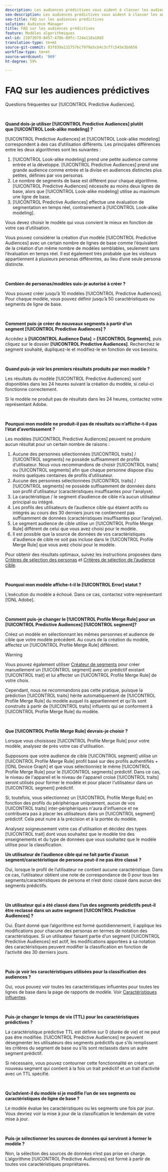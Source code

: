 ```yaml
---
description: Les audiences prédictives vous aident à classer les audiences inconnues en personas distinctes en temps réel à l’aide de la science des données.
seo-description: Les audiences prédictives vous aident à classer les audiences inconnues en personas distinctes en temps réel à l’aide de la science des données.
seo-title: FAQ sur les audiences prédictives
solution: Audience Manager
title: FAQ sur les audiences prédictives
feature: Modèles algorithmiques
exl-id: 21073970-8457-470b-89fc-724a118a18d2
translation-type: tm+mt
source-git-commit: 03f039a1317576c7979a5cb4c3cffc543e3bd656
workflow-type: tm+mt
source-wordcount: '969'
ht-degree: 59%

---
```


# FAQ sur les audiences prédictives

Questions fréquentes sur [!UICONTROL Predictive Audiences].

 

**Quand dois-je utiliser [!UICONTROL Predictive Audiences] plutôt que [!UICONTROL Look-alike modeling] ?**

[!UICONTROL Predictive Audiences] et [!UICONTROL Look-alike modeling] correspondent à des cas d’utilisation différents. Les principales différences entre les deux algorithmes sont les suivantes :

1. [!UICONTROL Look-alike modeling] prend une petite audience comme entrée et la développe. [!UICONTROL Predictive Audiences] prend une grande audience comme entrée et la divise en audiences distinctes plus petites, définies par vos personas.
1. Le nombre de segments de base est différent pour chaque algorithme. [!UICONTROL Predictive Audiences] nécessite au moins deux lignes de base, alors que [!UICONTROL Look-alike modeling] utilise au maximum une ligne de base.
1. [!UICONTROL Predictive Audiences] effectue une évaluation de segmentation en temps réel, contrairement à [!UICONTROL Look-alike modeling].

Vous devez choisir le modèle qui vous convient le mieux en fonction de votre cas d’utilisation.

Vous pouvez considérer la création d’un modèle [!UICONTROL Predictive Audiences] avec un certain nombre de lignes de base comme l’équivalent de la création d’un même nombre de modèles semblables, seulement sans l’évaluation en temps réel. Il est également très probable que les visiteurs appartiennent à plusieurs personas différentes, au lieu d’une seule persona distincte.

 

**Combien de personas/modèles suis-je autorisé à créer ?**

Vous pouvez créer jusqu’à 10 modèles [!UICONTROL Predictive Audiences]. Pour chaque modèle, vous pouvez définir jusqu’à 50 caractéristiques ou segments de ligne de base.

 

**Comment puis-je créer de nouveaux segments à partir d’un segment [!UICONTROL Predictive Audiences] ?**

Accédez à **[!UICONTROL Audience Data]** > **[!UICONTROL Segments]**, puis cliquez sur le dossier **[!UICONTROL Predictive Audiences]**. Recherchez le segment souhaité, dupliquez-le et modifiez-le en fonction de vos besoins.

 

**Quand puis-je voir les premiers résultats produits par mon modèle ?**

Les résultats du modèle [!UICONTROL Predictive Audiences] sont disponibles dans les 24 heures suivant la création du modèle, si celui-ci fonctionne correctement.

Si le modèle ne produit pas de résultats dans les 24 heures, contactez votre représentant Adobe.

 

**Pourquoi mon modèle ne produit-il pas de résultats ou n’affiche-t-il pas l’état d’avertissement ?**

Les modèles [!UICONTROL Predictive Audiences] peuvent ne produire aucun résultat pour un certain nombre de raisons :

1. Aucune des personnes sélectionnées [!UICONTROL traits] / [!UICONTROL segments] ne possède suffisamment de profils d’utilisateur. Nous vous recommandons de choisir [!UICONTROL traits] ou [!UICONTROL segments] afin que chaque personne dispose d’au moins quelques centaines de profils d’utilisateur.
1. Aucune des personnes sélectionnées [!UICONTROL traits] / [!UICONTROL segments] ne possède suffisamment de données dans son profil d&#39;utilisateur (caractéristiques insuffisantes pour l&#39;analyse).
1. La caractéristique / le segment d’audience de cible n’a aucun utilisateur principal ou intégré.
1. Les profils des utilisateurs de l’audience cible qui étaient actifs ou intégrés au cours des 30 derniers jours ne contiennent pas suffisamment de données (caractéristiques insuffisantes pour l’analyse).
1. Le segment audience de cible utilise un [!UICONTROL Profile Merge Rule] différent de celui que vous avez choisi pour le modèle.
1. Il est possible que la source de données de vos caractéristiques d&#39;audience de cible ne soit pas incluse dans le [!UICONTROL Profile Merge Rule] que vous avez choisi pour le modèle.

Pour obtenir des résultats optimaux, suivez les instructions proposées dans [Critères de sélection des personas](../features/algorithmic-models/predictive-audiences.md#selection-personas) et [Critères de sélection de l’audience cible](../features/algorithmic-models/predictive-audiences.md#selection-audience).

 

**Pourquoi mon modèle affiche-t-il le  [!UICONTROL Error] statut ?**

L’exécution du modèle a échoué. Dans ce cas, contactez votre représentant [!DNL Adobe].

 

**Comment puis-je changer le  [!UICONTROL Profile Merge Rule] pour un  [!UICONTROL Predictive Audiences] [!UICONTROL segment]?**

Créez un modèle en sélectionnant les mêmes personnes et audience de cible que votre modèle précédent. Au cours de la création du modèle, affectez un [!UICONTROL Profile Merge Rule] différent.

>[!WARNING]
> Vous pouvez également utiliser [Créateur de segments](../features/segments/segment-builder.md) pour créer manuellement un [!UICONTROL segment] avec un prédictif existant [!UICONTROL trait] et lui affecter un [!UICONTROL Profile Merge Rule] de votre choix.
> 
> Cependant, nous ne recommandons pas cette pratique, puisque la prédiction [!UICONTROL traits] hérite automatiquement de [!UICONTROL Profile Merge Rule] du modèle auquel ils appartiennent et qu&#39;ils sont construits à partir de [!UICONTROL traits] influents qui se conforment à [!UICONTROL Profile Merge Rule] du modèle.

 

**Que  [!UICONTROL Profile Merge Rule] devrais-je choisir ?**

Lorsque vous choisissez [!UICONTROL Profile Merge Rule] pour votre modèle, analysez de près votre cas d&#39;utilisation.

Supposons que votre audience de cible [!UICONTROL segment] utilise un [!UICONTROL Profile Merge Rule] profil basé sur des profils authentifiés + [!DNL Device Graph] et que vous sélectionniez le même [!UICONTROL Profile Merge Rule] pour le [!UICONTROL segments] prédictif. Dans ce cas, le niveau de l&#39;appareil et le niveau de l&#39;appareil croisé [!UICONTROL traits] seront utilisés pour former le modèle et pour placer l&#39;utilisateur dans un [!UICONTROL segment] prédictif.

Si, toutefois, vous sélectionnez un [!UICONTROL Profile Merge Rule] en fonction des profils du périphérique uniquement, aucun de vos [!UICONTROL traits] inter-périphériques n&#39;aura d&#39;influence et ne contribuera pas à placer les utilisateurs dans un [!UICONTROL segment] prédictif. Cela peut nuire à la précision et à la portée du modèle.

Analysez soigneusement votre cas d&#39;utilisation et décidez des types [!UICONTROL trait] dont vous souhaitez que le modèle tire des enseignements et du type de données que vous souhaitez que le modèle utilise pour la classification.

**Un utilisateur de l’audience cible qui ne fait partie d’aucun segment/caractéristique de persona peut-il ne pas être classé ?**

Oui, lorsque le profil de l’utilisateur ne contient aucune caractéristique. Dans ce cas, l’utilisateur obtient une note de correspondance de 0 pour tous les segments/caractéristiques de persona et n’est donc classé dans aucun des segments prédictifs.

 

**Un utilisateur qui a été classé dans l’un des segments prédictifs peut-il être reclassé dans un autre segment [!UICONTROL Predictive Audiences] ?**

Oui. Étant donné que l’algorithme est formé quotidiennement, il applique les modifications pour chacune des personas en termes de notation des caractéristiques. Si un utilisateur faisant partie d’un segment [!UICONTROL Predictive Audiences] est actif, les modifications apportées à sa notation des caractéristiques peuvent modifier la classification en fonction de l’activité des 30 derniers jours.

 

**Puis-je voir les caractéristiques utilisées pour la classification des audiences ?**

Oui, vous pouvez voir toutes les caractéristiques influentes pour toutes les lignes de base dans la page de rapports de modèle. Voir [Caractéristiques influentes](../features/algorithmic-models/predictive-audiences-reporting.md#influential-traits).

 

**Puis-je changer le temps de vie (TTL) pour les caractéristiques prédictives ?**

La caractéristique prédictive TTL est définie sur 0 (durée de vie) et ne peut pas être modifiée. [!UICONTROL Predictive Audiences] ne peuvent désegmenter les utilisateurs des segments prédictifs que s’ils remplissent les critères du segment de base ou s’ils sont reclassés dans un autre segment prédictif.

Si nécessaire, vous pouvez contourner cette fonctionnalité en créant un nouveau segment qui contient à la fois un trait prédictif et un trait d’activité avec un TTL spécifié.

 


**Qu’advient-il du modèle si je modifie l’un de ses segments ou caractéristiques de ligne de base ?**

Le modèle évalue les caractéristiques ou les segments une fois par jour. Vous devriez voir la mise à jour de la classification le lendemain de votre mise à jour.

 

**Puis-je sélectionner les sources de données qui serviront à former le modèle ?**

Non, la sélection des sources de données n’est pas prise en charge. L’algorithme [!UICONTROL Predictive Audiences] est formé à partir de toutes vos caractéristiques propriétaires.
